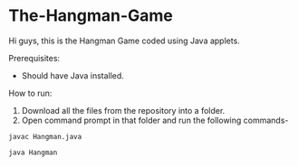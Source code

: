 # The-Hangman-Game
Hi guys, this is the Hangman Game coded using Java applets. 

Prerequisites:
- Should have Java installed.

How to run:
1. Download all the files from the repository into a folder.
2. Open command prompt in that folder and run the following commands-

`javac Hangman.java`

`java Hangman`
